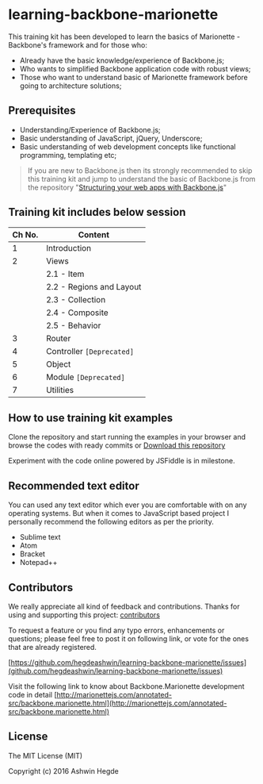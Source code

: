# learning-backbone-marionette

This training kit has been developed to learn the basics of Marionette - Backbone's framework and for those who:
* Already have the basic knowledge/experience of Backbone.js;
* Who wants to simplified Backbone application code with robust views;
* Those who want to understand basic of Marionette framework before going to architecture solutions;

## Prerequisites
* Understanding/Experience of Backbone.js;
* Basic understanding of JavaScript, jQuery, Underscore;
* Basic understanding of web development concepts like functional programming, templating etc;

> If you are new to Backbone.js then its strongly recommended to skip this training kit and jump to understand the basic of Backbone.js from the repository "[Structuring your web apps with Backbone.js](https://github.com/hegdeashwin/Backbone)"

## Training kit includes below session
|Ch No.|Content|
|------|-------|
|1|Introduction|
|2|Views|
| |2.1 - Item|
| |2.2 - Regions and Layout|
| |2.3 - Collection|
| |2.4 - Composite|
| |2.5 - Behavior|
|3|Router|
|4|Controller ```[Deprecated]```|
|5|Object|
|6|Module ```[Deprecated]```|
|7|Utilities|

## How to use training kit examples
Clone the repository and start running the examples in your browser and browse the codes with ready commits or [Download this repository](https://github.com/hegdeashwin/learning-backbone-marionette/archive/master.zip)

Experiment with the code online powered by JSFiddle is in milestone.

## Recommended text editor
You can used any text editor which ever you are comfortable with on any operating systems. But when it comes to JavaScript based project I personally recommend the following editors as per the priority.
* Sublime text
* Atom
* Bracket
* Notepad++

## Contributors
We really appreciate all kind of feedback and contributions. Thanks for using and supporting this project:
[contributors](//github.com/hegdeashwin/learning-backbone-marionette/graphs/contributors)

To request a feature or you find any typo errors, enhancements or questions; please feel free to post it on following link, or vote for the ones that are already registered.

[https://github.com/hegdeashwin/learning-backbone-marionette/issues](github.com/hegdeashwin/learning-backbone-marionette/issues)

Visit the following link to know about Backbone.Marionette development code in detail
[http://marionettejs.com/annotated-src/backbone.marionette.html](http://marionettejs.com/annotated-src/backbone.marionette.html)

## License

The MIT License (MIT)

Copyright (c) 2016 Ashwin Hegde
